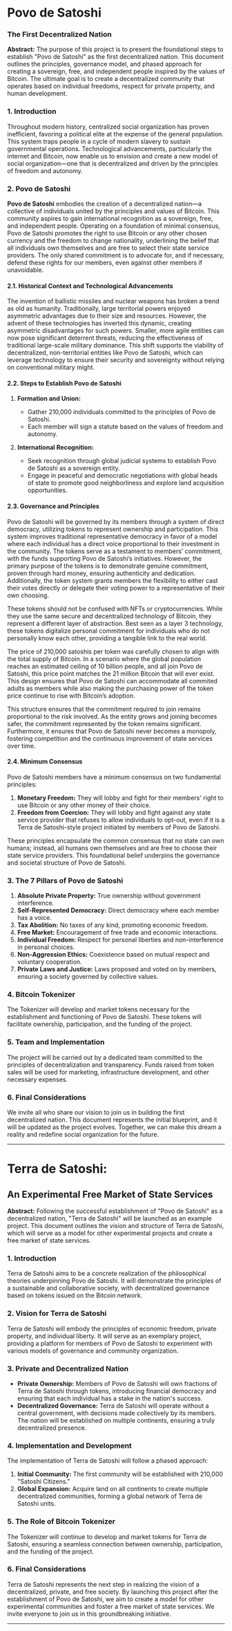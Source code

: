 
# Povo de Satoshi

### The First Decentralized Nation

**Abstract:** The purpose of this project is to present the foundational steps to establish "Povo de Satoshi" as the first decentralized nation. This document outlines the principles, governance model, and phased approach for creating a sovereign, free, and independent people inspired by the values of Bitcoin. The ultimate goal is to create a decentralized community that operates based on individual freedoms, respect for private property, and human development.

### 1. Introduction

Throughout modern history, centralized social organization has proven inefficient, favoring a political elite at the expense of the general population. This system traps people in a cycle of modern slavery to sustain governmental operations. Technological advancements, particularly the internet and Bitcoin, now enable us to envision and create a new model of social organization—one that is decentralized and driven by the principles of freedom and autonomy.

### 2. Povo de Satoshi

**Povo de Satoshi** embodies the creation of a decentralized nation—a collective of individuals united by the principles and values of Bitcoin. This community aspires to gain international recognition as a sovereign, free, and independent people. Operating on a foundation of minimal consensus, Povo de Satoshi promotes the right to use Bitcoin or any other chosen currency and the freedom to change nationality, underlining the belief that all individuals own themselves and are free to select their state service providers. The only shared commitment is to advocate for, and if necessary, defend these rights for our members, even against other members if unavoidable.

#### 2.1. Historical Context and Technological Advancements

The invention of ballistic missiles and nuclear weapons has broken a trend as old as humanity. Traditionally, large territorial powers enjoyed asymmetric advantages due to their size and resources. However, the advent of these technologies has inverted this dynamic, creating asymmetric disadvantages for such powers. Smaller, more agile entities can now pose significant deterrent threats, reducing the effectiveness of traditional large-scale military dominance. This shift supports the viability of decentralized, non-territorial entities like Povo de Satoshi, which can leverage technology to ensure their security and sovereignty without relying on conventional military might.

#### 2.2. Steps to Establish Povo de Satoshi

1. **Formation and Union:** 
   - Gather 210,000 individuals committed to the principles of Povo de Satoshi.
   - Each member will sign a statute based on the values of freedom and autonomy.

2. **International Recognition:** 
   - Seek recognition through global judicial systems to establish Povo de Satoshi as a sovereign entity.
   - Engage in peaceful and democratic negotiations with global heads of state to promote good neighborliness and explore land acquisition opportunities.

#### 2.3. Governance and Principles

Povo de Satoshi will be governed by its members through a system of direct democracy, utilizing tokens to represent ownership and participation. This system improves traditional representative democracy in favor of a model where each individual has a direct voice proportional to their investment in the community. The tokens serve as a testament to members’ commitment, with the funds supporting Povo de Satoshi’s initiatives. However, the primary purpose of the tokens is to demonstrate genuine commitment, proven through hard money, ensuring authenticity and dedication. Additionally, the token system grants members the flexibility to either cast their votes directly or delegate their voting power to a representative of their own choosing.

These tokens should not be confused with NFTs or cryptocurrencies. While they use the same secure and decentralized technology of Bitcoin, they represent a different layer of abstraction. Best seen as a layer 3 technology, these tokens digitalize personal commitment for individuals who do not personally know each other, providing a tangible link to the real world.

The price of 210,000 satoshis per token was carefully chosen to align with the total supply of Bitcoin. In a scenario where the global population reaches an estimated ceiling of 10 billion people, and all join Povo de Satoshi, this price point matches the 21 million Bitcoin that will ever exist. This design ensures that Povo de Satoshi can accommodate all commited adults as members while also making the purchasing power of the token price continue to rise with Bitcoin’s adoption.

This structure ensures that the commitment required to join remains proportional to the risk involved. As the entity grows and joining becomes safer, the commitment represented by the token remains significant. Furthermore, it ensures that Povo de Satoshi never becomes a monopoly, fostering competition and the continuous improvement of state services over time.

#### 2.4. Minimum Consensus

Povo de Satoshi members have a minimum consensus on two fundamental principles:
1. **Monetary Freedom:** They will lobby and fight for their members' right to use Bitcoin or any other money of their choice.
2. **Freedom from Coercion:** They will lobby and fight against any state service provider that refuses to allow individuals to opt-out, even if it is a Terra de Satoshi-style project initiated by members of Povo de Satoshi.

These principles encapsulate the common consensus that no state can own humans; instead, all humans own themselves and are free to choose their state service providers. This foundational belief underpins the governance and societal structure of Povo de Satoshi.

### 3. The 7 Pillars of Povo de Satoshi

1. **Absolute Private Property:** True ownership without government interference.
2. **Self-Represented Democracy:** Direct democracy where each member has a voice.
3. **Tax Abolition:** No taxes of any kind, promoting economic freedom.
4. **Free Market:** Encouragement of free trade and economic interactions.
5. **Individual Freedom:** Respect for personal liberties and non-interference in personal choices.
6. **Non-Aggression Ethics:** Coexistence based on mutual respect and voluntary cooperation.
7. **Private Laws and Justice:** Laws proposed and voted on by members, ensuring a society governed by collective values.

### 4. Bitcoin Tokenizer

The Tokenizer will develop and market tokens necessary for the establishment and functioning of Povo de Satoshi. These tokens will facilitate ownership, participation, and the funding of the project.

### 5. Team and Implementation

The project will be carried out by a dedicated team committed to the principles of decentralization and transparency. Funds raised from token sales will be used for marketing, infrastructure development, and other necessary expenses.

### 6. Final Considerations

We invite all who share our vision to join us in building the first decentralized nation. This document represents the initial blueprint, and it will be updated as the project evolves. Together, we can make this dream a reality and redefine social organization for the future.

---

# Terra de Satoshi:

## An Experimental Free Market of State Services

**Abstract:** Following the successful establishment of "Povo de Satoshi" as a decentralized nation, "Terra de Satoshi" will be launched as an example project. This document outlines the vision and structure of Terra de Satoshi, which will serve as a model for other experimental projects and create a free market of state services.

### 1. Introduction

Terra de Satoshi aims to be a concrete realization of the philosophical theories underpinning Povo de Satoshi. It will demonstrate the principles of a sustainable and collaborative society, with decentralized governance based on tokens issued on the Bitcoin network.

### 2. Vision for Terra de Satoshi

Terra de Satoshi will embody the principles of economic freedom, private property, and individual liberty. It will serve as an exemplary project, providing a platform for members of Povo de Satoshi to experiment with various models of governance and community organization.

### 3. Private and Decentralized Nation

- **Private Ownership:** Members of Povo de Satoshi will own fractions of Terra de Satoshi through tokens, introducing financial democracy and ensuring that each individual has a stake in the nation's success.
- **Decentralized Governance:** Terra de Satoshi will operate without a central government, with decisions made collectively by its members. The nation will be established on multiple continents, ensuring a truly decentralized presence.

### 4. Implementation and Development

The implementation of Terra de Satoshi will follow a phased approach:

1. **Initial Community:** The first community will be established with 210,000 "Satoshi Citizens."
2. **Global Expansion:** Acquire land on all continents to create multiple decentralized communities, forming a global network of Terra de Satoshi units.

### 5. The Role of Bitcoin Tokenizer

The Tokenizer will continue to develop and market tokens for Terra de Satoshi, ensuring a seamless connection between ownership, participation, and the funding of the project.

### 6. Final Considerations

Terra de Satoshi represents the next step in realizing the vision of a decentralized, private, and free society. By launching this project after the establishment of Povo de Satoshi, we aim to create a model for other experimental communities and foster a free market of state services. We invite everyone to join us in this groundbreaking initiative.

---

